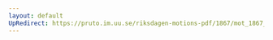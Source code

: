 ```yaml
---
layout: default
UpRedirect: https://pruto.im.uu.se/riksdagen-motions-pdf/1867/mot_1867__ak__84/mot_1867__ak__84-005.pdf
---
```


